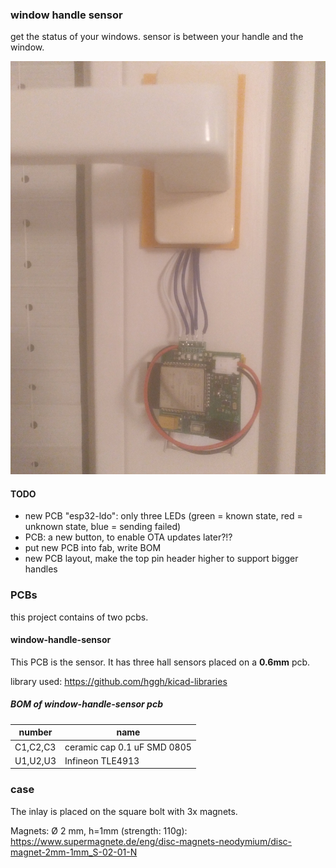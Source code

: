 ### window handle sensor

get the status of your windows. sensor is between your handle and the window.


![led-guy1.jpg](https://raw.githubusercontent.com/hggh/window-handle-sensor/master/pics/beta.jpg)


#### TODO

 * new PCB "esp32-ldo": only three LEDs (green = known state, red = unknown state, blue = sending failed)
 * PCB: a new button, to enable OTA updates later?!?
 * put new PCB into fab, write BOM
 * new PCB layout, make the top pin header higher to support bigger handles

### PCBs

this project contains of two pcbs.


#### window-handle-sensor

This PCB is the sensor. It has three hall sensors placed on a **0.6mm** pcb.

library used: https://github.com/hggh/kicad-libraries

##### BOM of window-handle-sensor pcb

| number | name |
|---| ---|
| C1,C2,C3 | ceramic cap 0.1 uF SMD 0805 |
| U1,U2,U3 | Infineon TLE4913 |

### case

The inlay is placed on the square bolt with 3x magnets.

Magnets: Ø 2 mm, h=1mm (strength: 110g): https://www.supermagnete.de/eng/disc-magnets-neodymium/disc-magnet-2mm-1mm_S-02-01-N
